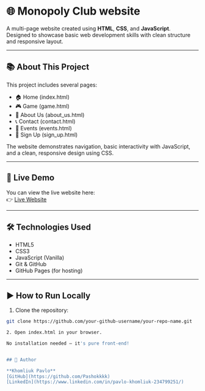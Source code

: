 # 🌐 Monopoly Club website

A multi-page website created using **HTML**, **CSS**, and **JavaScript**.  
Designed to showcase basic web development skills with clean structure and responsive layout.

---

## 📚 About This Project

This project includes several pages:
- 🏠 Home (index.html)
- 🎮 Game (game.html)
- 📝 About Us (about_us.html)
- 📞 Contact (contact.html)
- 📅 Events (events.html)
- 🔑 Sign Up (sign_up.html)

The website demonstrates navigation, basic interactivity with JavaScript, and a clean, responsive design using CSS.

---

## 🚀 Live Demo

You can view the live website here:  
👉 [Live Website](https://github.com/Pashokkkk/monopoly_club_website/)

---

## 🛠️ Technologies Used

- HTML5
- CSS3
- JavaScript (Vanilla)
- Git & GitHub
- GitHub Pages (for hosting)

---

## ▶️ How to Run Locally

1. Clone the repository:

```bash
git clone https://github.com/your-github-username/your-repo-name.git

2. Open index.html in your browser.

No installation needed — it's pure front-end!


## 📌 Author

**Khomliuk Pavlo**  
[GitHub](https://github.com/Pashokkkk)  
[LinkedIn](https://www.linkedin.com/in/pavlo-khomliuk-234799251/)
